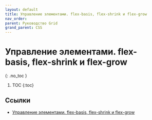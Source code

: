 ```yaml
---
layout: default
title: Управление элементами. flex-basis, flex-shrink и flex-grow
nav_order:
parent: Руководство Grid
grand_parent: CSS
---
```


<!-- prettier-ignore-start -->
# Управление элементами. flex-basis, flex-shrink и flex-grow
{: .no_toc }
<!-- prettier-ignore-end -->

<!-- prettier-ignore -->
1. TOC
{:toc}

## Ссылки

- [Управление элементами. flex-basis, flex-shrink и flex-grow](https://metanit.com/web/html5/12.8.php)

